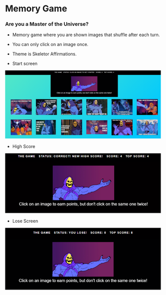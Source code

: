# Memory Game

### Are you a Master of the Universe?

* Memory game where you are shown images that shuffle after each turn.
* You can only click on an image once.
* Theme is Skeletor Affirmations.

* Start screen

![Start](https://github.com/pamelatholan/Memory/blob/master/public/images/start.PNG)

* High Score

![High Score](https://github.com/pamelatholan/Memory/blob/master/public/images/highscore.PNG)

* Lose Screen

![Lose](https://github.com/pamelatholan/Memory/blob/master/public/images/lose.PNG)

